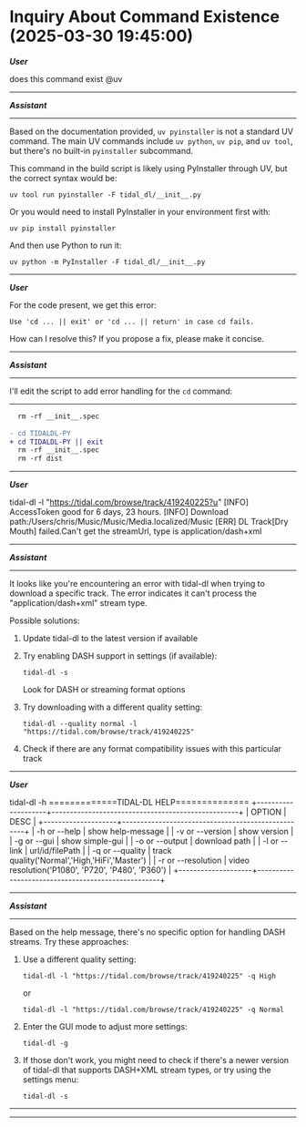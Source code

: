 <!-- Generated by SpecStory -->

# Inquiry About Command Existence (2025-03-30 19:45:00)

_**User**_

does this command exist @uv 

---

_**Assistant**_



---

Based on the documentation provided, `uv pyinstaller` is not a standard UV command. The main UV commands include `uv python`, `uv pip`, and `uv tool`, but there's no built-in `pyinstaller` subcommand.

This command in the build script is likely using PyInstaller through UV, but the correct syntax would be:

```
uv tool run pyinstaller -F tidal_dl/__init__.py
```

Or you would need to install PyInstaller in your environment first with:
```
uv pip install pyinstaller
```

And then use Python to run it:
```
uv python -m PyInstaller -F tidal_dl/__init__.py
```

---

_**User**_

For the code present, we get this error:
```
Use 'cd ... || exit' or 'cd ... || return' in case cd fails.
```
How can I resolve this? If you propose a fix, please make it concise.

---

_**Assistant**_



---

I'll edit the script to add error handling for the `cd` command:

---

```diff
  rm -rf __init__.spec
  
- cd TIDALDL-PY
+ cd TIDALDL-PY || exit
  rm -rf __init__.spec 
  rm -rf dist
```

---

_**User**_

tidal-dl -l "https://tidal.com/browse/track/419240225?u"
[INFO] AccessToken good for 6 days, 23 hours.
[INFO] Download path:/Users/chris/Music/Music/Media.localized/Music
[ERR] DL Track[Dry Mouth] failed.Can't get the streamUrl, type is application/dash+xml

---

_**Assistant**_



---

It looks like you're encountering an error with tidal-dl when trying to download a specific track. The error indicates it can't process the "application/dash+xml" stream type.

Possible solutions:

1. Update tidal-dl to the latest version if available
2. Try enabling DASH support in settings (if available):
   ```
   tidal-dl -s
   ```
   Look for DASH or streaming format options

3. Try downloading with a different quality setting:
   ```
   tidal-dl --quality normal -l "https://tidal.com/browse/track/419240225"
   ```

4. Check if there are any format compatibility issues with this particular track

---

_**User**_

tidal-dl -h
=============TIDAL-DL HELP==============
+--------------------+---------------------------------------------------+
| OPTION             | DESC                                              |
+--------------------+---------------------------------------------------+
| -h or --help       | show help-message                                 |
| -v or --version    | show version                                      |
| -g or --gui        | show simple-gui                                   |
| -o or --output     | download path                                     |
| -l or --link       | url/id/filePath                                   |
| -q or --quality    | track quality('Normal','High,'HiFi','Master')     |
| -r or --resolution | video resolution('P1080', 'P720', 'P480', 'P360') |
+--------------------+---------------------------------------------------+

---

_**Assistant**_



---

Based on the help message, there's no specific option for handling DASH streams. Try these approaches:

1. Use a different quality setting:
   ```
   tidal-dl -l "https://tidal.com/browse/track/419240225" -q High
   ```
   or
   ```
   tidal-dl -l "https://tidal.com/browse/track/419240225" -q Normal
   ```

2. Enter the GUI mode to adjust more settings:
   ```
   tidal-dl -g
   ```

3. If those don't work, you might need to check if there's a newer version of tidal-dl that supports DASH+XML stream types, or try using the settings menu:
   ```
   tidal-dl -s
   ```

---



---


